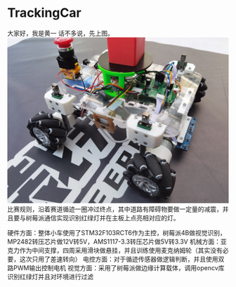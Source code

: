 # TrackingCar
大家好，我是黄一
话不多说，先上图。
![image](https://raw.githubusercontent.com/Alexhuge1/TrackingCar/main/%E6%9C%BA%E6%A2%B0/%E5%AE%9E%E7%89%A9%E5%9B%BE%E7%89%87/IMG_20230423_152139.jpg)
比赛规则，沿着赛道循迹一圈冲过终点，其中道路有障碍物要做一定量的减震，并且要与树莓派通信实现识别红绿灯并在主板上点亮相对应的灯。



硬件方面：整体小车使用了STM32F103RCT6作为主控，树莓派4B做视觉识别，MP2482转压芯片做12V转5V，AMS1117-3.3转压芯片做5V转3.3V
机械方面：亚克力作为中间支撑，四周采用滑块做悬挂，并且训练使用麦克纳姆轮（其实没有必要，这次只用了差速转向）
电控方面：对于循迹传感器做逻辑判断，并且使用双路PWM输出控制电机
视觉方面：采用了树莓派做边缘计算载体，调用opencv库识别红绿灯并且对环境进行过滤
